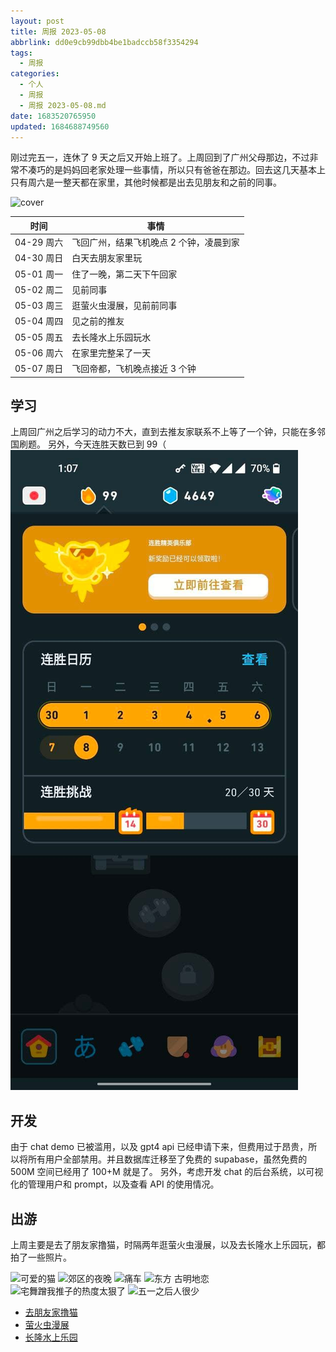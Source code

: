 ```yaml
---
layout: post
title: 周报 2023-05-08
abbrlink: dd0e9cb99dbb4be1badccb58f3354294
tags:
  - 周报
categories:
  - 个人
  - 周报
  - 周报 2023-05-08.md
date: 1683520765950
updated: 1684688749560
---
```


刚过完五一，连休了 9 天之后又开始上班了。上周回到了广州父母那边，不过非常不凑巧的是妈妈回老家处理一些事情，所以只有爸爸在那边。回去这几天基本上只有周六是一整天都在家里，其他时候都是出去见朋友和之前的同事。

![cover](https://image-proxy.rxliuli.com/?url=https://lh3.googleusercontent.com/pw/AJFCJaUAlNN9xNVyKIup4QEDq43lJM6_KPYLbyMUem3fTrDgCGZKos7LN8vwcjkHUkbBvu-gIefWZ3qiJZh0EaURIAxv441e2SCV-3fPt6hx2KFn3nbuzL4ZjAt9QfvuwbIP5mM5D3115-KP-dCMvBM4pBBx=w978-h1304-s-no)

| 时间       | 事情                    |
| -------- | --------------------- |
| 04-29 周六 | 飞回广州，结果飞机晚点 2 个钟，凌晨到家 |
| 04-30 周日 | 白天去朋友家里玩              |
| 05-01 周一 | 住了一晚，第二天下午回家          |
| 05-02 周二 | 见前同事                  |
| 05-03 周三 | 逛萤火虫漫展，见前前同事          |
| 05-04 周四 | 见之前的推友                |
| 05-05 周五 | 去长隆水上乐园玩水             |
| 05-06 周六 | 在家里完整呆了一天             |
| 05-07 周日 | 飞回帝都，飞机晚点接近 3 个钟      |

## 学习

上周回广州之后学习的动力不大，直到去推友家联系不上等了一个钟，只能在多邻国刷题。
另外，今天连胜天数已到 99（
![多邻国](/resources/04373a893aa8478abcae774766cac9ea.jpg)

## 开发

由于 chat demo 已被滥用，以及 gpt4 api 已经申请下来，但费用过于昂贵，所以将所有用户全部禁用。并且数据库迁移至了免费的 supabase，虽然免费的 500M 空间已经用了 100+M 就是了。
另外，考虑开发 chat 的后台系统，以可视化的管理用户和 prompt，以及查看 API 的使用情况。

## 出游

上周主要是去了朋友家撸猫，时隔两年逛萤火虫漫展，以及去长隆水上乐园玩，都拍了一些照片。

![可爱的猫](https://image-proxy.rxliuli.com/?url=https://lh3.googleusercontent.com/pw/AJFCJaVE8Vnr-Nej-B3AQqsA7oRjdwBaBGx42ku2mIAZKlArDJJwivalDs4OVQNubE9xYnPgOGcvo3tgddE46LmeU6RWu8kgsuX2SjCo9zR5ODBW6wQMOJmAIsnO5gSjeLskldGp6g-Xr9ZKsW3uhNPI9ZQw=w978-h1304-s-no)
![郊区的夜晚](https://image-proxy.rxliuli.com/?url=https://lh3.googleusercontent.com/pw/AJFCJaUFXaGCzV01tur2f4iVkVDdMzX1SAPbUF5etFY7FZIkgx7i6FUL2RThzBlT6bRhHNv9Vh7HVYY69l4TpfdguNB9yKYyt2lYua5IfU7w7DJJI4xdIQWwFCg9hErt12j1vjAYQAhYot80SwF_I0WEM0Zk=w1739-h1304-s-no)
![痛车](https://image-proxy.rxliuli.com/?url=https://lh3.googleusercontent.com/pw/AJFCJaUbqZWXpA08T0TKtGHJONAJXEkuJuDg9SiumEPeulCw_KyLtHpVKJgV7u-2JsM4y7rR0aLNVTAakkheSo7QKjFLg_yzf3SU_6XGUouaEk3tMc1UZaRQOR9CpjUpvKqvbWgKMgxaKmcJIwqUHLiOaD3q=w1739-h1304-s-no)
![东方 古明地恋](https://image-proxy.rxliuli.com/?url=https://lh3.googleusercontent.com/pw/AJFCJaVl1QjnW10vePwJVTgH7zgCcC8N5vpBGIOLa0jQu7pdPJVTUrFGgf7x2votqdy4WuL_kUiGwum9i524pNRkHccO1fEzoqXVaAHi9J93BkcsAJtJyNpBTpk1Qjz0-el2GFsONdvOtW7X6mDKDamhIQWR=w978-h1304-s-no)
![宅舞蹭我推子的热度太狠了](https://image-proxy.rxliuli.com/?url=https://lh3.googleusercontent.com/pw/AJFCJaWUZ5gh8BqGJA3tQNnfZWvvK4_d8YHKcNbSZ3WwL_s2Plo6Jm-GyCHBi1ifqkksj51I29zwXjpcTfli7Ob5CZYPISWKvAgs9B0AYGncD-malZm8Xjo2q_bc1pq3l7X9V9DYRCG6mjUAQFfGs40F5Xjw=w1739-h1304-s-no)
![五一之后人很少](https://image-proxy.rxliuli.com/?url=https://lh3.googleusercontent.com/pw/AJFCJaWe_N1u6DreWfOBgoqUxMmjp63vfa4C1XKET1swu88xUz57IRm3zltDgU4Y7JRmoE63gaD3s_J3gik752arAUGD4R-21YxvbmWKJtxIXTrgagJOqwQ7bi7zOPyEZLP5nWYeY5VD2hN2gv5UouYGP0Tp=w978-h1304-s-no)

*   [去朋友家撸猫](https://photos.app.goo.gl/Usmrpx3ruQnnP4wA7)
*   [萤火虫漫展](https://photos.app.goo.gl/9CP4fctd6ioYFuG96)
*   [长隆水上乐园](https://photos.app.goo.gl/dJ8Vm5rRmXJRwySj6)
